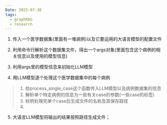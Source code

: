 ```yaml
---
Date: 2025-07-30
tags:
  - graphRAG
  - research
---
```

1. 传入一个医学数据集(里面有一堆病例)以及它要运用的大语言模型的配置文件
2. 利用命令行解析这个数据集文件，得出一个args对象(里面包含这个病例的相关信息以及使用的模型信息)
3. 利用args里的模型信息来初始化LLM模型

4. 用LLM模型逐个处理这个医学数据集中的每个病例
  > 1. 给process_single_case这个函数传入LLM模型以及病例数据集的信息
  > 2. 解析单个特定病例的信息为一些有关case的参数(一些case的标签)
  > 3. 标明处理完单个case后生成文件的名称及其保存路径
  > 4. 


 5. 大语言LLM模型将输出的结果按照路径生成文件；